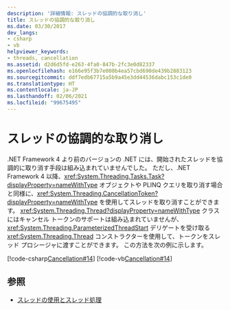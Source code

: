 ```yaml
---
description: '詳細情報: スレッドの協調的な取り消し'
title: スレッドの協調的な取り消し
ms.date: 03/30/2017
dev_langs:
- csharp
- vb
helpviewer_keywords:
- threads, cancellation
ms.assetid: d2d6d5fd-e263-4fa0-847b-2fc3e0d82337
ms.openlocfilehash: e166e95f3b7e000b4ea57cbd690de439b2883123
ms.sourcegitcommit: ddf7edb67715a5b9a45e3dd44536dabc153c1de0
ms.translationtype: HT
ms.contentlocale: ja-JP
ms.lasthandoff: 02/06/2021
ms.locfileid: "99675495"
---
```

# <a name="canceling-threads-cooperatively"></a>スレッドの協調的な取り消し

.NET Framework 4 より前のバージョンの .NET には、開始されたスレッドを協調的に取り消す手段は組み込まれていませんでした。 ただし、.NET Framework 4 以降、<xref:System.Threading.Tasks.Task?displayProperty=nameWithType> オブジェクトや PLINQ クエリを取り消す場合と同様に、<xref:System.Threading.CancellationToken?displayProperty=nameWithType> を使用してスレッドを取り消すことができます。 <xref:System.Threading.Thread?displayProperty=nameWithType> クラスにはキャンセル トークンのサポートは組み込まれていませんが、<xref:System.Threading.ParameterizedThreadStart> デリゲートを受け取る <xref:System.Threading.Thread> コンストラクターを使用して、トークンをスレッド プロシージャに渡すことができます。 この方法を次の例に示します。  
  
 [!code-csharp[Cancellation#14](../../../samples/snippets/csharp/VS_Snippets_Misc/cancellation/cs/CooperativeThreads.cs#14)]
 [!code-vb[Cancellation#14](../../../samples/snippets/visualbasic/VS_Snippets_Misc/cancellation/vb/CooperativeThreads.vb#14)]  
  
## <a name="see-also"></a>参照

- [スレッドの使用とスレッド処理](using-threads-and-threading.md)
